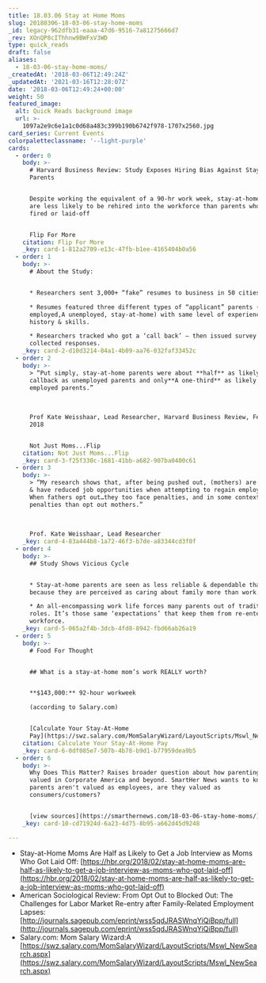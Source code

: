 ```yaml
---
title: 18.03.06 Stay at Home Moms
slug: 20180306-18-03-06-stay-home-moms
_id: legacy-962dfb31-eaaa-47d6-9516-7a81275666d7
_rev: XOnQP8cIThhnw9BWFxV3WD
type: quick_reads
draft: false
aliases:
  - 18-03-06-stay-home-moms/
_createdAt: '2018-03-06T12:49:24Z'
_updatedAt: '2021-03-16T12:28:07Z'
date: '2018-03-06T12:49:24+00:00'
weight: 50
featured_image:
  alt: Quick Reads background image
  url: >-
    1097a2e9c6e1a1c0d68a483c399b190b6742f978-1707x2560.jpg
card_series: Current Events
colorpaletteclassname: '--light-purple'
cards:
  - order: 0
    body: >-
      # Harvard Business Review: Study Exposes Hiring Bias Against Stay-At-Home
      Parents


      Despite working the equivalent of a 90-hr work week, stay-at-home parents
      are less likely to be rehired into the workforce than parents who are
      fired or laid-off


      Flip For More
    citation: Flip For More
    _key: card-1-812a2709-e13c-47fb-b1ee-4165404b0a56
  - order: 1
    body: >-
      # About the Study:


      * Researchers sent 3,000+ “fake” resumes to business in 50 cities.

      * Resumes featured three different types of “applicant” parents (currently
      employed,A unemployed, stay-at-home) with same level of experience, job
      history & skills.

      * Researchers tracked who got a ‘call back’ – then issued survey &
      collected responses.
    _key: card-2-d10d3214-84a1-4b09-aa76-032faf33452c
  - order: 2
    body: >-
      > “Put simply, stay-at-home parents were about **half** as likely to get a
      callback as unemployed parents and only**A one-third** as likely as
      employed parents.”  
        
        
        
      Prof Kate Weisshaar, Lead Researcher, Harvard Business Review, Feb 22,
      2018


      Not Just Moms...Flip
    citation: Not Just Moms...Flip
    _key: card-3-f25f330c-1681-41bb-a682-907ba0400c61
  - order: 3
    body: >-
      > “My research shows that, after being pushed out, (mothers) are kept out
      & have reduced job opportunities when attempting to regain employment.A
      When fathers opt out…they too face penalties, and in some contexts greater
      penalties than opt out mothers.”  
        
        
        
      Prof. Kate Weisshaar, Lead Researcher
    _key: card-4-83a444b8-1a72-46f3-b7de-a83344cd3f0f
  - order: 4
    body: >-
      ## Study Shows Vicious Cycle


      * Stay-at-home parents are seen as less reliable & dependable thanA others
      because they are perceived as caring about family more than work.

      * An all-encompassing work life forces many parents out of traditional
      roles. It’s those same ‘expectations’ that keep them from re-entering the
      workforce.
    _key: card-5-065a2f4b-3dcb-4fd8-8942-fbd66ab26a19
  - order: 5
    body: >-
      # Food For Thought


      ## What is a stay-at-home mom’s work REALLY worth?


      **$143,000:** 92-hour workweek  

      (according to Salary.com)


      [Calculate Your Stay-At-Home
      Pay](https://swz.salary.com/MomSalaryWizard/LayoutScripts/Mswl_NewSearch.aspx)
    citation: Calculate Your Stay-At-Home Pay
    _key: card-6-0df085e7-507b-4b78-b9d1-b77959dea9b5
  - order: 6
    body: >-
      Why Does This Matter? Raises broader question about how parenting is
      valued in Corporate America and beyond. SmartHer News wants to know: If
      parents aren't valued as employees, are they valued as
      consumers/customers?


      [view sources](https://smarthernews.com/18-03-06-stay-home-moms/)
    _key: card-10-cd71924d-6a23-4d75-8b95-a662d45d9248

---
```

* Stay-at-Home Moms Are Half as Likely to Get a Job Interview as Moms Who Got Laid Off: [https://hbr.org/2018/02/stay-at-home-moms-are-half-as-likely-to-get-a-job-interview-as-moms-who-got-laid-off](https://hbr.org/2018/02/stay-at-home-moms-are-half-as-likely-to-get-a-job-interview-as-moms-who-got-laid-off)
* American Sociological Review: From Opt Out to Blocked Out: The Challenges for Labor Market Re-entry after Family-Related Employment Lapses: [http://journals.sagepub.com/eprint/wss5qdJRASWnqYiQiBpp/full](http://journals.sagepub.com/eprint/wss5qdJRASWnqYiQiBpp/full)
* Salary.com: Mom Salary Wizard:A [https://swz.salary.com/MomSalaryWizard/LayoutScripts/Mswl_NewSearch.aspx](https://swz.salary.com/MomSalaryWizard/LayoutScripts/Mswl_NewSearch.aspx)